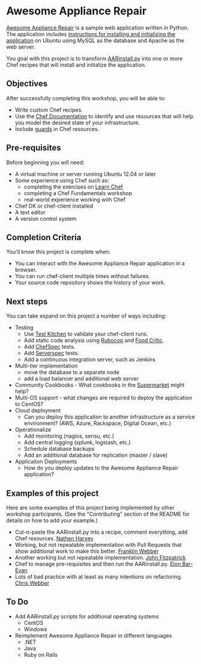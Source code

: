 # Awesome Appliance Repair

[Awesome Appliance Repair](https://github.com/learnchef/Awesome-Appliance-Repair) is a sample web application written in Python.  The application includes [instructions for installing and initializing the application](https://github.com/learnchef/Awesome-Appliance-Repair/blob/master/AARinstall.py) on Ubuntu using MySQL as the database and Apache as the web server.

You goal with this project is to transform [AARinstall.py](https://github.com/learnchef/Awesome-Appliance-Repair/blob/master/AARinstall.py) into one or more Chef recipes that will install and initialize the application.

## Objectives

After successfully completing this workshop, you will be able to:

* Write custom Chef recipes.
* Use the [Chef Documentation](http://docs.opscode.com) to identify and use resources that will help you model the desired state of your infrastructure.
* Include [guards](http://docs.getchef.com/chef/resources.html#guards) in Chef resources.

## Pre-requisites

Before beginning you will need:

* A virtual machine or server running Ubuntu 12.04 or later
* Some experience using Chef such as:
  * completing the exercises on [Learn Chef](http://learn.getchef.com)
  * completing a Chef Fundamentals workshop
  * real-world experience working with Chef
* Chef DK or chef-client installed
* A text editor
* A version control system

## Completion Criteria

You'll know this project is complete when:

* You can interact with the Awesome Appliance Repair application in a browser.
* You can run chef-client multiple times without failures.
* Your source code repository shows the history of your work.

## Next steps

You can take expand on this project a number of ways including:

* Testing
  * Use [Test Kitchen](http://kitchen.ci) to validate your chef-client runs.
  * Add static code analysis using [Rubocop](https://github.com/bbatsov/rubocop) and [Food Critic](foodcritic.io).
  * Add [ChefSpec](http://sethvargo.github.io/chefspec/) tests.
  * Add [Serverspec](http://serverspec.org/) tests.
  * Add a continuous integration server, such as Jenkins
* Multi-tier implementation
  * move the database to a separate node
  * add a load balancer and additional web server
* Community Cookbooks - What cookbooks in the [Supermarket](http://supermarket.getchef.com) might help?
* Multi-OS support - what changes are required to deploy the application to CentOS? 
* Cloud deployment
  * Can you deploy this applicaiton to another infrastructure as a service environment?  (AWS, Azure, Rackspace, Digital Ocean, etc.)
* Operationalize
  * Add monitoring (nagios, sensu, etc.)
  * Add central logging (splunk, logstash, etc.)
  * Schedule database backups
  * Add an additional database for replication (master / slave)
* Applicaiton Deployments
  * How do you deploy updates to the Awesome Appliance Repair application?

## Examples of this project

Here are some examples of this project being implemented by other workshop participants.  (See the "Contributing" section of the README for details on how to add your example.) 

* Cut-n-paste the AARinstall.py into a recipe, comment everything, add Chef resources.  [Nathen Harvey](https://github.com/nathenharvey/awesome_appliance_repair_chef/tree/round_00)
* Working, but not repeatable implementation with Pull Requests that show additional work to make this better. [Franklin Webber](https://github.com/burtlo/chef-aar)
* Another working but not repeatable implementation.  [John Fitzpatrick](https://github.com/johnfitzpatrick/aar)
* Chef to manage pre-requisites and then run the AARinstall.py. [Elon Bar-Evan](https://github.com/elon01/aar)
* Lots of bad practice with at least as many intentions on refactoring.  [Chris Webber](https://github.com/cwebberOps/aar-cookbook)

## To Do

* Add AARinstall.py scripts for additional operating systems
  * CentOS
  * Windows
* Reimplement Awesome Appliance Repair in different languages
  * .NET
  * Java
  * Ruby on Rails
